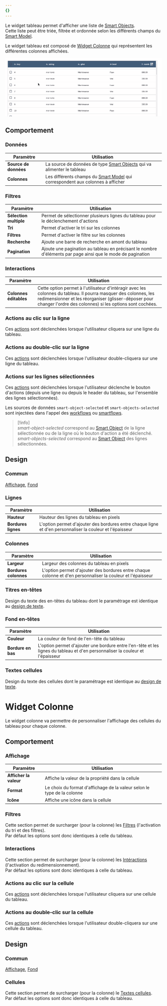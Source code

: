 ```yaml
---
{}
---
```

   
Le widget tableau permet d'afficher une liste de [Smart Objects](../../_glossaire/Glossaire.md).   
Cette liste peut être triée, filtrée et ordonnée selon les différents champs du [Smart Model](../../_glossaire/Glossaire.md).   
   
Le widget tableau est composé de [Widget Colonne](#widget-colonne) qui représentent les différentes colonnes affichées.   
   
![](../../_assets/images/designer/widget_tableau.gif)   
   
## Comportement   
   
### Données   
   
| Paramètre             | Utilisation                                                                                                                                         |   
| --------------------- | --------------------------------------------------------------------------------------------------------------------------------------------------- |   
| **Source de données** | La source de données de type [Smart Objects](../../_glossaire/Glossaire.md) qui va alimenter le tableau |   
| **Colonnes**                      |  Les différents champs du [Smart Model](../../_glossaire/Glossaire.md) qui correspondent aux colonnes à afficher                                                                                                                                                   |   
   
### Filtres   
   
| Paramètre              | Utilisation |   
| ---------------------- | ----------- |   
| **Sélection multiple** |  Permet de sélectionner plusieurs lignes du tableau pour le déclenchement d'actions          |   
| **Tri**                | Permet d'activer le tri sur les colonnes      |   
| **Filtres**            | Permet d'activer le filtre sur les colonnes            |   
| **Recherche**          | Ajoute une barre de recherche en amont du tableau            |   
| **Pagination**                       |   Ajoute une pagination au tableau en précisant le nombre d'éléments par page ainsi que le mode de pagination         |   
   
### Interactions   
   
| Paramètre              | Utilisation |   
| ---------------------- | ----------- |   
| **Colonnes éditables**                       |  Cette option permet à l'utilisateur d'intéragir avec les colonnes du tableau. Il pourra masquer des colonnes, les redimensionner et les réorganiser (glisser-déposer pour changer l'ordre des colonnes) si les options sont cochées.           |   
   
### Actions au clic sur la ligne   
   
Ces [actions](../../04%20-%20Cr%C3%A9er%20votre%20UI/3%20-%20Les%20widgets.md#actions-au-clic) sont déclenchées lorsque l'utilisateur cliquera sur une ligne du tableau.   
   
### Actions au double-clic sur la ligne   
   
Ces [actions](../../04%20-%20Cr%C3%A9er%20votre%20UI/3%20-%20Les%20widgets.md#actions-au-clic) sont déclenchées lorsque l'utilisateur double-cliquera sur une ligne du tableau.   
   
### Actions sur les lignes sélectionnées   
   
Ces [actions](../../04%20-%20Cr%C3%A9er%20votre%20UI/3%20-%20Les%20widgets.md#actions-au-clic) sont déclenchées lorsque l'utilisateur déclenche le bouton d'actions (depuis une ligne ou depuis le header du tableau, sur l'ensemble des lignes sélectionnées).   
   
Les sources de données `smart-object-selected` et `smart-objects-selected` sont injectées dans l'appel des [workflows](../../_glossaire/Glossaire.md) ou [smartflows](../../_glossaire/Glossaire.md).   
   
> [!info]    
> _smart-object-selected_ correspond au [Smart Object](../../_glossaire/Glossaire.md) de la ligne sélectionnée ou de la ligne où le bouton d'action a été déclenché.   
> _smart-objects-selected_ correspond au [Smart Object](../../_glossaire/Glossaire.md) des lignes sélectionnées.   
   
## Design   
   
### Commun   
   
[Affichage](../../04%20-%20Cr%C3%A9er%20votre%20UI/3%20-%20Les%20widgets.md#affichage), [Fond](../../04%20-%20Cr%C3%A9er%20votre%20UI/3%20-%20Les%20widgets.md#fond)   
   
### Lignes   
   
| Paramètre   | Utilisation                              |   
| ----------- | ---------------------------------------- |   
| **Hauteur** | Hauteur des lignes du tableau en pixels |   
| **Bordures lignes**            | L'option permet d'ajouter des bordures entre chaque ligne et d'en personnaliser la couleur et l'épaisseur                                         |   
   
### Colonnes   
   
| Paramètre   | Utilisation                              |   
| ----------- | ---------------------------------------- |   
| **Largeur** | Largeur des colonnes du tableau en pixels |   
| **Bordures colonnes**            | L'option permet d'ajouter des bordures entre chaque colonne et d'en personnaliser la couleur et l'épaisseur                                         |   
   
### Titres en-têtes   
   
Design du texte des en-têtes du tableau dont le paramétrage est identique au [design de texte](../../04%20-%20Cr%C3%A9er%20votre%20UI/La%20liste%20des%20widgets/Widget%20Texte.md#design).   
   
### Fond en-têtes   
   
| Paramètre   | Utilisation                              |   
| ----------- | ---------------------------------------- |   
| **Couleur** | La couleur de fond de l'en-tête du tableau |   
| **Bordure en bas**            | L'option permet d'ajouter une bordure entre l'en-tête et les lignes du tableau et d'en personnaliser la couleur et l'épaisseur                                         |   
   
### Textes cellules   
   
Design du texte des cellules dont le paramétrage est identique au [design de texte](../../04%20-%20Cr%C3%A9er%20votre%20UI/La%20liste%20des%20widgets/Widget%20Texte.md#design).   
   
# Widget Colonne   
   
Le widget colonne va permettre de personnaliser l'affichage des cellules du tableau pour chaque colonne.   
   
## Comportement   
   
### Affichage   
   
| Paramètre              | Utilisation                                                             |   
| ---------------------- | ----------------------------------------------------------------------- |   
| **Afficher la valeur** | Affiche la valeur de la propriété dans la cellule                       |   
| **Format**             | Le choix du format d'affichage de la valeur selon le type de la colonne |   
| **Icône**                       |   Affiche une icône dans la cellule                                                                        |   
   
### Filtres   
   
Cette section permet de surcharger (pour la colonne) les [Filtres](#filtres) (l'activation du tri et des filtres).   
Par défaut les options sont donc identiques à celle du tableau.   
   
### Interactions   
   
Cette section permet de surcharger (pour la colonne) les [Intéractions](#interactions) (l'activation du redimensionnement).   
Par défaut les options sont donc identiques à celle du tableau.   
   
### Actions au clic sur la cellule   
   
Ces [actions](../../04%20-%20Cr%C3%A9er%20votre%20UI/3%20-%20Les%20widgets.md#actions-au-clic) sont déclenchées lorsque l'utilisateur cliquera sur une cellule du tableau.   
   
### Actions au double-clic sur la cellule   
   
Ces [actions](../../04%20-%20Cr%C3%A9er%20votre%20UI/3%20-%20Les%20widgets.md#actions-au-clic) sont déclenchées lorsque l'utilisateur double-cliquera sur une cellule du tableau.   
   
## Design   
   
### Commun   
   
[Affichage](../../04%20-%20Cr%C3%A9er%20votre%20UI/3%20-%20Les%20widgets.md#affichage), [Fond](../../04%20-%20Cr%C3%A9er%20votre%20UI/3%20-%20Les%20widgets.md#fond)   
   
### Cellules   
   
Cette section permet de surcharger (pour la colonne) le [Textes cellules](#textes-cellules).   
Par défaut les options sont donc identiques à celle du tableau.
